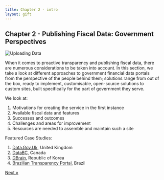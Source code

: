 ```yaml
---
title: Chapter 2 - intro
layout: gift
---
```


## Chapter 2 - Publishing Fiscal Data: Government Perspectives

<img alt="Uploading Data" src="http://farm8.staticflickr.com/7211/7285692458_bb8a771171_t.jpg" class="inline-image" />

When it comes to proactive transparency and publishing fiscal data, there are numerous considerations to be taken into account. In this section, we take a look at different approaches to government financial data portals from the perspective of the people behind them; solutions range from out of the box, ready to implement, customisable, open-source solutions to custom sites, built specifically for the part of government they serve.

We look at:

1. Motivations for creating the service in the first instance
2. Available fiscal data and features
3. Successes and outcomes
4. Challenges and areas for improvement
5. Resources are needed to assemble and maintain such a site

Featured Case Studies:

1. [Data.Gov.Uk](chapter2-1.html), United Kingdom
2. [DataBC](chapter2-2.html), Canada
3. [DBrain](chapter2-3.html), Republic of Korea
4. [Brazilian Transparency Portal](chapter2-4.html), Brazil

<div class="pull-right"><a class="btn btn-default btn-mini" href="chapter2-1.html">Next &raquo;</a></div>